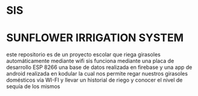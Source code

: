 # SIS
# SUNFLOWER IRRIGATION SYSTEM
este repositorio es de un proyecto escolar que riega girasoles automáticamente mediante wifi
sis funciona mediante una placa de desarrollo ESP 8266 una base de datos realizada en firebase y una app de android realizada en kodular la cual nos permite regar nuestros 
girasoles domésticos vía WI-FI y llevar un historial de riego y conocer el nivel de sequía de los mismos 
